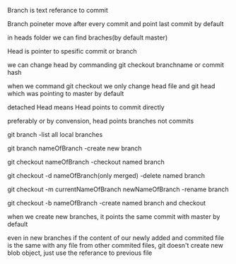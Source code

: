 Branch is text referance to commit

Branch poineter move after every commit and point last commit by default

in heads folder we can find braches(by default master)

Head is pointer to spesific commit or branch

we can change head by commanding git checkout branchname or commit hash

when we command git checkout we only change head file and git head which was 
pointing to master by default

detached Head means Head points to commit directly

preferably or by convension, head points branches not commits

git branch -list all local branches

git branch nameOfBranch -create new branch

git checkout nameOfBranch -checkout named branch

git checkout -d nameOfBranch(only merged) -delete named branch

git checkout -m currentNameOfBranch newNameOfBranch -rename branch

git checkout -b nameOfBranch -create named branch and checkout

when we create new branches, it points the same commit with master by default

even in new branches if the content of our newly added and commited file is the same with 
any file from other commited files, git doesn't create new blob object, just use the 
referance to previous file

